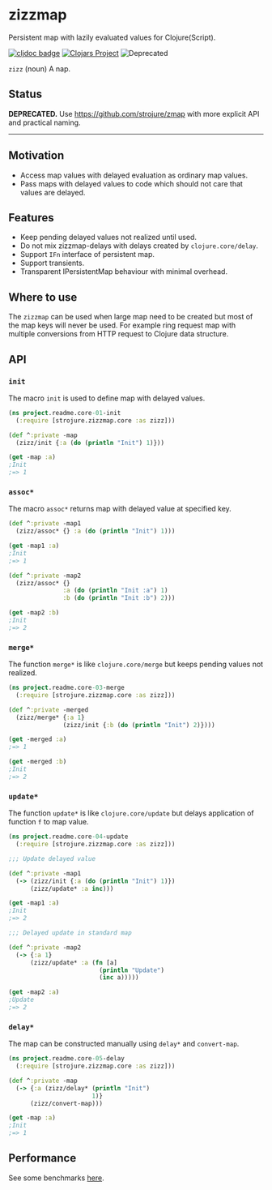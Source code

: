 # zizzmap

Persistent map with lazily evaluated values for Clojure(Script).

[![cljdoc badge](https://cljdoc.org/badge/com.github.strojure/zizzmap)](https://cljdoc.org/d/com.github.strojure/zizzmap)
[![Clojars Project](https://img.shields.io/clojars/v/com.github.strojure/zizzmap.svg)](https://clojars.org/com.github.strojure/zizzmap)
![Deprecated](https://img.shields.io/badge/status-deprecated-red)

`zizz` (noun) A nap.

## Status

**DEPRECATED.** Use https://github.com/strojure/zmap with more explicit API and
practical naming.

---

## Motivation

* Access map values with delayed evaluation as ordinary map values.
* Pass maps with delayed values to code which should not care that values are
  delayed.

## Features

* Keep pending delayed values not realized until used.
* Do not mix zizzmap-delays with delays created by `clojure.core/delay`.
* Support `IFn` interface of persistent map.
* Support transients.
* Transparent IPersistentMap behaviour with minimal overhead.

## Where to use

The `zizzmap` can be used when large map need to be created but most of the map
keys will never be used. For example ring request map with multiple conversions
from HTTP request to Clojure data structure.

## API

### `init`

The macro `init` is used to define map with delayed values.

```clojure
(ns project.readme.core-01-init
  (:require [strojure.zizzmap.core :as zizz]))

(def ^:private -map
  (zizz/init {:a (do (println "Init") 1)}))

(get -map :a)
;Init
;=> 1
```

### `assoc*`

The macro `assoc*` returns map with delayed value at specified key.

```clojure
(def ^:private -map1
  (zizz/assoc* {} :a (do (println "Init") 1)))

(get -map1 :a)
;Init
;=> 1

(def ^:private -map2
  (zizz/assoc* {}
               :a (do (println "Init :a") 1)
               :b (do (println "Init :b") 2)))

(get -map2 :b)
;Init
;=> 2
```

### `merge*`

The function `merge*` is like `clojure.core/merge` but keeps pending values not
realized.

```clojure
(ns project.readme.core-03-merge
  (:require [strojure.zizzmap.core :as zizz]))

(def ^:private -merged
  (zizz/merge* {:a 1}
               (zizz/init {:b (do (println "Init") 2)})))

(get -merged :a)
;=> 1

(get -merged :b)
;Init
;=> 2
```

### `update*`

The function `update*` is like `clojure.core/update` but delays application of
function `f` to map value.

```clojure
(ns project.readme.core-04-update
  (:require [strojure.zizzmap.core :as zizz]))

;;; Update delayed value

(def ^:private -map1
  (-> (zizz/init {:a (do (println "Init") 1)})
      (zizz/update* :a inc)))

(get -map1 :a)
;Init
;=> 2

;;; Delayed update in standard map

(def ^:private -map2
  (-> {:a 1}
      (zizz/update* :a (fn [a]
                         (println "Update")
                         (inc a)))))

(get -map2 :a)
;Update
;=> 2
```

### `delay*`

The map can be constructed manually using `delay*` and `convert-map`.

```clojure
(ns project.readme.core-05-delay
  (:require [strojure.zizzmap.core :as zizz]))

(def ^:private -map
  (-> {:a (zizz/delay* (println "Init")
                       1)}
      (zizz/convert-map)))

(get -map :a)
;Init
;=> 1
```

## Performance

See some benchmarks [here](test/project/benchmarks.clj).
